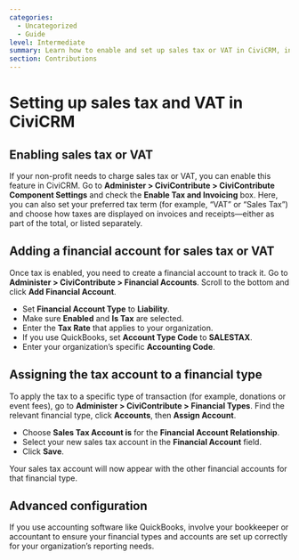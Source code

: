 ```yaml
---
categories:
  - Uncategorized
  - Guide
level: Intermediate
summary: Learn how to enable and set up sales tax or VAT in CiviCRM, including creating financial accounts and linking them to financial types.
section: Contributions
---
```


# Setting up sales tax and VAT in CiviCRM

## Enabling sales tax or VAT

If your non-profit needs to charge sales tax or VAT, you can enable this feature in CiviCRM. Go to **Administer > CiviContribute > CiviContribute Component Settings** and check the **Enable Tax and Invoicing** box. Here, you can also set your preferred tax term (for example, “VAT” or “Sales Tax”) and choose how taxes are displayed on invoices and receipts—either as part of the total, or listed separately.

## Adding a financial account for sales tax or VAT

Once tax is enabled, you need to create a financial account to track it. Go to **Administer > CiviContribute > Financial Accounts**. Scroll to the bottom and click **Add Financial Account**.

- Set **Financial Account Type** to **Liability**.
- Make sure **Enabled** and **Is Tax** are selected.
- Enter the **Tax Rate** that applies to your organization.
- If you use QuickBooks, set **Account Type Code** to **SALESTAX**.
- Enter your organization’s specific **Accounting Code**.

## Assigning the tax account to a financial type

To apply the tax to a specific type of transaction (for example, donations or event fees), go to **Administer > CiviContribute > Financial Types**. Find the relevant financial type, click **Accounts**, then **Assign Account**.

- Choose **Sales Tax Account is** for the **Financial Account Relationship**.
- Select your new sales tax account in the **Financial Account** field.
- Click **Save**.

Your sales tax account will now appear with the other financial accounts for that financial type.

## Advanced configuration

If you use accounting software like QuickBooks, involve your bookkeeper or accountant to ensure your financial types and accounts are set up correctly for your organization’s reporting needs.
